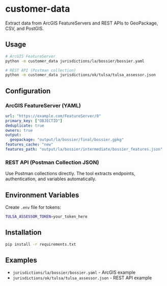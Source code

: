 # customer-data

Extract data from ArcGIS FeatureServers and REST APIs to GeoPackage, CSV, and PostGIS.

## Usage

```bash
# ArcGIS FeatureServer
python -m customer_data jurisdictions/la/bossier/bossier.yaml

# REST API (Postman collection)
python -m customer_data jurisdictions/ok/tulsa/tulsa_assessor.json
```

## Configuration

### ArcGIS FeatureServer (YAML)

```yaml
url: "https://example.com/FeatureServer/0"
primary_key: ["OBJECTID"]
deduplicate: true
owners: true
output:
  geopackage: "output/la/bossier/final/bossier.gpkg"
features_cache: "new"
features_path: "output/la/bossier/intermediate/bossier_features.json"
```

### REST API (Postman Collection JSON)

Use Postman collections directly. The tool extracts endpoints, authentication, and variables automatically.

## Environment Variables

Create `.env` file for tokens:

```bash
TULSA_ASSESSOR_TOKEN=your_token_here
```

## Installation

```bash
pip install -r requirements.txt
```

## Examples

- `jurisdictions/la/bossier/bossier.yaml` - ArcGIS example
- `jurisdictions/ok/tulsa/tulsa_assessor.json` - REST API example 